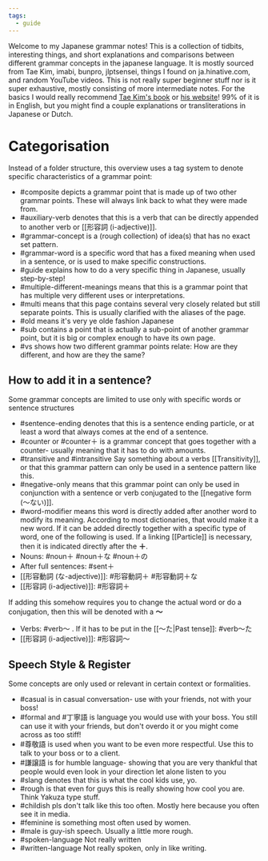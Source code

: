 ```yaml
---
tags:
  - guide
---
```

Welcome to my Japanese grammar notes!
This is a collection of tidbits, interesting things, and short explanations and comparisons between different grammar concepts in the japanese language. It is mostly sourced from Tae Kim, imabi, bunpro, jlptsensei, things I found on ja.hinative.com, and random YouTube videos.
This is not really super beginner stuff nor is it super exhaustive, mostly consisting of more intermediate notes. For the basics I would really recommend [Tae Kim's book](https://www.amazon.com/Guide-Japanese-Grammar-approach-learning/dp/1495238962) or [his website](https://guidetojapanese.org/learn/)!
99% of it is in English, but you might find a couple explanations or transliterations in Japanese or Dutch.

# Categorisation
Instead of a folder structure, this overview uses a tag system to denote specific characteristics of a grammar point:
- #composite depicts a grammar point that is made up of two other grammar points. These will always link back to what they were made from.
-  #auxiliary-verb denotes that this is a verb that can be directly appended to another verb or [[形容詞 (i-adjective)]].
- #grammar-concept is a (rough collection) of idea(s) that has no exact set pattern.
- #grammar-word is a specific word that has a fixed meaning when used in a sentence, or is used to make specific constructions.
- #guide explains how to do a very specific thing in Japanese, usually step-by-step!
- #multiple-different-meanings means that this is a grammar point that has multiple very different uses or interpretations.
- #multi means that this page contains several very closely related but still separate points. This is usually clarified with the aliases of the page.
- #old means it's very ye olde fashion Japanese
- #sub contains a point that is actually a sub-point of another grammar point, but it is big or complex enough to have its own page.
- #vs shows how two different grammar points relate: How are they different, and how are they the same?

## How to add it in a sentence?
Some grammar concepts are limited to use only with specific words or sentence structures
- #sentence-ending denotes that this is a sentence ending particle, or at least a word that always comes at the end of a sentence.
- #counter or #counter＋ is a grammar concept that goes together with a counter- usually meaning that it has to do with amounts.
- #transitive and #intransitive Say something about a verbs [[Transitivity]], or that this grammar pattern can only be used in a sentence pattern like this.
- #negative-only means that this grammar point can only be used in conjunction with a sentence or verb conjugated to the [[negative form (〜ない)]].
- #word-modifier means this word is directly added after another word to modify its meaning. According to most dictionaries, that would make it a new word.
If it can be added directly together with a specific type of word, one of the following is used. If a linking [[Particle]] is necessary, then it is indicated directly after the **＋**.
- Nouns: #noun＋  #noun＋な #noun＋の 
- After full sentences: #sent＋ 
- [[形容動詞 (な-adjective)]]: #形容動詞＋  #形容動詞＋な 
- [[形容詞 (i-adjective)]]: #形容詞＋ 

If adding this somehow requires you to change the actual word or do a conjugation, then this will be denoted with a **〜**
- Verbs: #verb〜 . If it has to be put in the [[〜た|Past tense]]: #verb〜た 
- [[形容詞 (i-adjective)]]: #形容詞〜  

## Speech Style & Register
Some concepts are only used or relevant in certain context or formalities.
- #casual is in casual conversation- use with your friends, not with your boss!
- #formal and #丁寧語 is language you would use with your boss. You still can use it with your friends, but don't overdo it or you might come across as too stiff!
- #尊敬語 is used when you want to be even more respectful. Use this to talk to your boss or to a client.
-  #謙譲語 is for humble language- showing that you are very thankful that people would even look in your direction let alone listen to you
- #slang denotes that this is what the cool kids use, yo.
- #rough is that even for guys this is really showing how cool you are. Think Yakuza type stuff.
- #childish pls don't talk like this too often. Mostly here because you often see it in media.
- #feminine is something most often used by women.
- #male is guy-ish speech. Usually a little more rough.
- #spoken-language Not really written
- #written-language Not really spoken, only in like writing.
